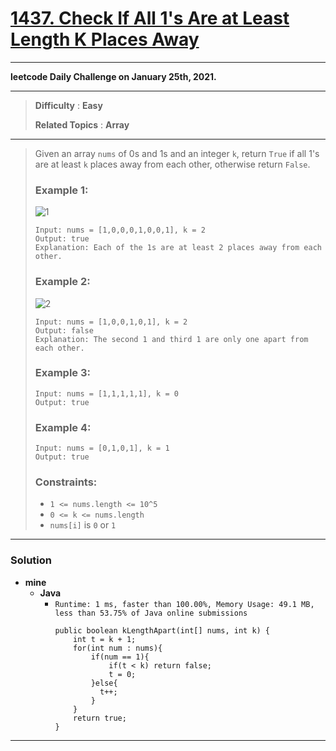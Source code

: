 # [1437. Check If All 1's Are at Least Length K Places Away](https://leetcode.com/problems/check-if-all-1s-are-at-least-length-k-places-away/)

---

**leetcode Daily Challenge on January 25th, 2021.**

---

> **Difficulty** : **Easy**
>
> **Related Topics** : **Array**

---

> Given an array `nums` of 0s and 1s and an integer `k`, return `True` if all 1's are at least `k` places away from each other, otherwise return `False`.
>
>
>
> ### Example 1:
> ![1](https://assets.leetcode.com/uploads/2020/04/15/sample_1_1791.png)
>
> ```
> Input: nums = [1,0,0,0,1,0,0,1], k = 2
> Output: true
> Explanation: Each of the 1s are at least 2 places away from each other.
> ```
>
> ### Example 2:
> ![2](https://assets.leetcode.com/uploads/2020/04/15/sample_2_1791.png)
>
> ```
> Input: nums = [1,0,0,1,0,1], k = 2
> Output: false
> Explanation: The second 1 and third 1 are only one apart from each other.
> ```
>
> ### Example 3:
> ```
> Input: nums = [1,1,1,1,1], k = 0
> Output: true
> ```
>
> ### Example 4:
> ```
> Input: nums = [0,1,0,1], k = 1
> Output: true
> ```
>
> ### Constraints:
> * `1 <= nums.length <= 10^5`
> * `0 <= k <= nums.length`
> * `nums[i]` is `0` or `1`


---


### Solution
* **mine**
  * **Java**
    * `Runtime: 1 ms, faster than 100.00%, Memory Usage: 49.1 MB, less than 53.75% of Java online submissions`
      ```
      public boolean kLengthApart(int[] nums, int k) {
          int t = k + 1;
          for(int num : nums){
              if(num == 1){
                  if(t < k) return false;
                  t = 0;
              }else{
                t++;
              }
          }
          return true;
      }
      ```

---
